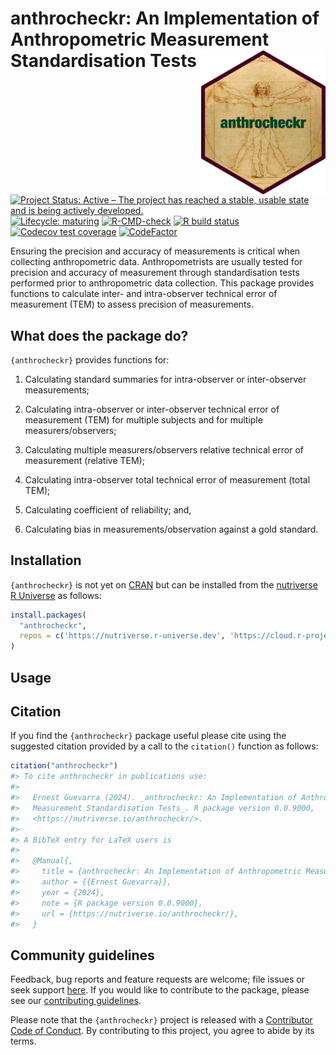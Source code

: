 
<!-- README.md is generated from README.Rmd. Please edit that file -->

# anthrocheckr: An Implementation of Anthropometric Measurement Standardisation Tests <img src="man/figures/logo.png" width="200" align="right" />

<!-- badges: start -->

[![Project Status: Active – The project has reached a stable, usable
state and is being actively
developed.](https://www.repostatus.org/badges/latest/active.svg)](https://www.repostatus.org/#active)
[![Lifecycle:
maturing](https://img.shields.io/badge/lifecycle-maturing-blue.svg)](https://www.tidyverse.org/lifecycle/#maturing)
[![R-CMD-check](https://github.com/nutriverse/anthrocheckr/actions/workflows/R-CMD-check.yaml/badge.svg)](https://github.com/nutriverse/anthrocheckr/actions/workflows/R-CMD-check.yaml)
[![R build
status](https://github.com/nutriverse/anthrocheckr/workflows/test-coverage/badge.svg)](https://github.com/nutriverse/anthrocheckr/actions)
[![Codecov test
coverage](https://codecov.io/gh/nutriverse/anthrocheckr/branch/main/graph/badge.svg)](https://app.codecov.io/gh/nutriverse/anthrocheckr?branch=main)
[![CodeFactor](https://www.codefactor.io/repository/github/nutriverse/anthrocheckr/badge)](https://www.codefactor.io/repository/github/nutriverse/anthrocheckr)
<!-- badges: end -->

Ensuring the precision and accuracy of measurements is critical when
collecting anthropometric data. Anthropometrists are usually tested for
precision and accuracy of measurement through standardisation tests
performed prior to anthropometric data collection. This package provides
functions to calculate inter- and intra-observer technical error of
measurement (TEM) to assess precision of measurements.

## What does the package do?

`{anthrocheckr}` provides functions for:

1.  Calculating standard summaries for intra-observer or inter-observer
    measurements;

2.  Calculating intra-observer or inter-observer technical error of
    measurement (TEM) for multiple subjects and for multiple
    measurers/observers;

3.  Calculating multiple measurers/observers relative technical error of
    measurement (relative TEM);

4.  Calculating intra-observer total technical error of measurement
    (total TEM);

5.  Calculating coefficient of reliability; and,

6.  Calculating bias in measurements/observation against a gold
    standard.

## Installation

`{anthrocheckr}` is not yet on [CRAN](https://cran.r-project.org) but
can be installed from the [nutriverse R
Universe](https://nutriverse.r-universe.dev) as follows:

``` r
install.packages(
  "anthrocheckr",
  repos = c('https://nutriverse.r-universe.dev', 'https://cloud.r-project.org')
)
```

## Usage

## Citation

If you find the `{anthrocheckr}` package useful please cite using the
suggested citation provided by a call to the `citation()` function as
follows:

``` r
citation("anthrocheckr")
#> To cite anthrocheckr in publications use:
#> 
#>   Ernest Guevarra (2024). _anthrocheckr: An Implementation of Anthropometric
#>   Measurement Standardisation Tests_. R package version 0.0.9000,
#>   <https://nutriverse.io/anthrocheckr/>.
#> 
#> A BibTeX entry for LaTeX users is
#> 
#>   @Manual{,
#>     title = {anthrocheckr: An Implementation of Anthropometric Measurement Standardisation Tests},
#>     author = {{Ernest Guevarra}},
#>     year = {2024},
#>     note = {R package version 0.0.9000},
#>     url = {https://nutriverse.io/anthrocheckr/},
#>   }
```

## Community guidelines

Feedback, bug reports and feature requests are welcome; file issues or
seek support [here](https://github.com/nutriverse/anthrocheckr/issues).
If you would like to contribute to the package, please see our
[contributing
guidelines](https://nutriverse.io/anthrocheckr/CONTRIBUTING.html).

Please note that the `{anthrocheckr}` project is released with a
[Contributor Code of
Conduct](https://nutriverse.io/anthrocheckr/CODE_OF_CONDUCT.html). By
contributing to this project, you agree to abide by its terms.
